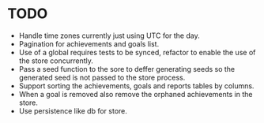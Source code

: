 # TODO

* Handle time zones currently just using UTC for the day.
* Pagination for achievements and goals list.
* Use of a global requires tests to be synced, refactor to enable the use of the store concurrently.
* Pass a seed function to the sore to deffer generating seeds so the generated seed is not passed to the store process.
* Support sorting the achievements, goals and reports tables by columns.
* When a goal is removed also remove the orphaned achievements in the store.
* Use persistence like db for store.